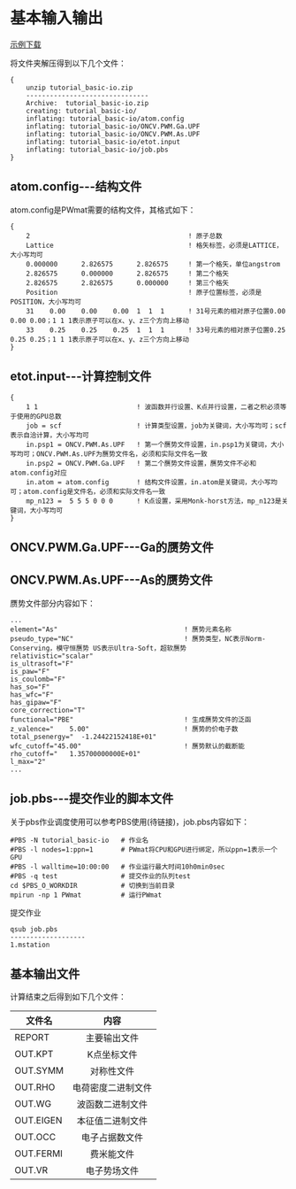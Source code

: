 # 基本输入输出
[示例下载](http://www.pwmat.com/tutorial/tutorial_basic-io.zip)

将文件夹解压得到以下几个文件：

``` 
{
    unzip tutorial_basic-io.zip
    -------------------------------
    Archive:  tutorial_basic-io.zip
    creating: tutorial_basic-io/
    inflating: tutorial_basic-io/atom.config
    inflating: tutorial_basic-io/ONCV.PWM.Ga.UPF
    inflating: tutorial_basic-io/ONCV.PWM.As.UPF
    inflating: tutorial_basic-io/etot.input
    inflating: tutorial_basic-io/job.pbs
}
```

## atom.config---结构文件

atom.config是PWmat需要的结构文件，其格式如下：

``` 
{
    2                                        ! 原子总数
    Lattice                                  ! 格矢标签，必须是LATTICE，大小写均可
    0.000000      2.826575      2.826575     ! 第一个格矢，单位angstrom
    2.826575      0.000000      2.826575     ! 第二个格矢
    2.826575      2.826575      0.000000     ! 第三个格矢
    Position                                 ! 原子位置标签，必须是POSITION，大小写均可
    31    0.00    0.00    0.00  1  1  1      ! 31号元素的相对原子位置0.00 0.00 0.00；1 1 1表示原子可以在x、y、z三个方向上移动
    33    0.25    0.25    0.25  1  1  1      ! 33号元素的相对原子位置0.25 0.25 0.25；1 1 1表示原子可以在x、y、z三个方向上移动
}
```

## etot.input---计算控制文件
```
{
    1 1                         ! 波函数并行设置、K点并行设置，二者之积必须等于使用的GPU总数
    job = scf                   ! 计算类型设置，job为关键词，大小写均可；scf表示自洽计算，大小写均可
    in.psp1 = ONCV.PWM.As.UPF   ! 第一个赝势文件设置，in.psp1为关键词，大小写均可；ONCV.PWM.As.UPF为赝势文件名，必须和实际文件名一致
    in.psp2 = ONCV.PWM.Ga.UPF   ! 第二个赝势文件设置，赝势文件不必和atom.config对应
    in.atom = atom.config       ! 结构文件设置，in.atom是关键词，大小写均可；atom.config是文件名，必须和实际文件名一致
    mp_n123 =  5 5 5 0 0 0      ! K点设置，采用Monk-horst方法，mp_n123是关键词，大小写均可
}
```

## ONCV.PWM.Ga.UPF---Ga的赝势文件

## ONCV.PWM.As.UPF---As的赝势文件
赝势文件部分内容如下：
```
...
element="As"                                ! 赝势元素名称
pseudo_type="NC"                            ! 赝势类型，NC表示Norm-Conserving，模守恒赝势 US表示Ultra-Soft，超软赝势
relativistic="scalar"
is_ultrasoft="F"
is_paw="F"
is_coulomb="F"
has_so="F"
has_wfc="F"
has_gipaw="F"
core_correction="T"                         
functional="PBE"                            ! 生成赝势文件的泛函
z_valence="    5.00"                        ! 赝势的价电子数
total_psenergy="  -1.24422152418E+01"
wfc_cutoff="45.00"                          ! 赝势默认的截断能
rho_cutoff="   1.35700000000E+01"          
l_max="2"
...
```

## job.pbs---提交作业的脚本文件
关于pbs作业调度使用可以参考PBS使用(待链接)，job.pbs内容如下：
```
#PBS -N tutorial_basic-io   # 作业名
#PBS -l nodes=1:ppn=1       # PWmat将CPU和GPU进行绑定，所以ppn=1表示一个GPU
#PBS -l walltime=10:00:00   # 作业运行最大时间10h0min0sec
#PBS -q test                # 提交作业的队列test
cd $PBS_O_WORKDIR           # 切换到当前目录
mpirun -np 1 PWmat          # 运行PWmat
```
提交作业
```
qsub job.pbs
-------------------
1.mstation
```

## 基本输出文件
计算结束之后得到如下几个文件：

文件名|内容
--|:--:
REPORT|主要输出文件
OUT.KPT|K点坐标文件
OUT.SYMM|对称性文件
OUT.RHO|电荷密度二进制文件
OUT.WG|波函数二进制文件
OUT.EIGEN|本征值二进制文件
OUT.OCC|电子占据数文件
OUT.FERMI|费米能文件
OUT.VR|电子势场文件


